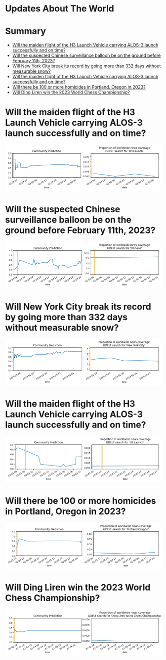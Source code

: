 
Updates About The World
=======================

Summary
=======

* [Will the maiden flight of the H3 Launch Vehicle carrying ALOS-3 launch successfully and on time?](#will-the-maiden-flight-of-the-h3-launch-vehicle-carrying-alos-3-launch-successfully-and-on-time)
* [Will the suspected Chinese surveillance balloon be on the ground before February 11th, 2023?](#will-the-suspected-chinese-surveillance-balloon-be-on-the-ground-before-february-11th-2023)
* [Will New York City break its record by going more than 332 days without measurable snow?](#will-new-york-city-break-its-record-by-going-more-than-332-days-without-measurable-snow)
* [Will the maiden flight of the H3 Launch Vehicle carrying ALOS-3 launch successfully and on time?](#will-the-maiden-flight-of-the-h3-launch-vehicle-carrying-alos-3-launch-successfully-and-on-time)
* [Will there be 100 or more homicides in Portland, Oregon in 2023?](#will-there-be-100-or-more-homicides-in-portland-oregon-in-2023)
* [Will Ding Liren win the 2023 World Chess Championship?](#will-ding-liren-win-the-2023-world-chess-championship)

# Will the maiden flight of the H3 Launch Vehicle carrying ALOS-3 launch successfully and on time?


![H3 Launch Vehicle with ALOS-3 Maiden Launch](assets/01.png)
# Will the suspected Chinese surveillance balloon be on the ground before February 11th, 2023?


![Chinese Balloon](assets/02.png)
# Will New York City break its record by going more than 332 days without measurable snow?


![NYC Breaks its Record for Snowless Days](assets/03.png)
# Will the maiden flight of the H3 Launch Vehicle carrying ALOS-3 launch successfully and on time?


![H3 Launch Vehicle with ALOS-3 Maiden Launch](assets/05.png)
# Will there be 100 or more homicides in Portland, Oregon in 2023?


![Homicide in Portland in 2023](assets/07.png)
# Will Ding Liren win the 2023 World Chess Championship?


![Who will become 2023 World Chess Champion?](assets/08.png)